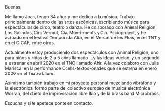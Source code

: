 Buenas,

Me llamo Joan, tengo 34 años y me dedico a la música. Trabajo principalmente dentro de las artes escénicas, escribiendo música para espectáculos de circo, teatro o danza. He colaborado con Animal Religion, Los Galindos, Circ Vermut, Cia. Mov-i-ments y Cia. Pscioproject, y he actuado en el festival Temporada Alta, en el Mercat de les Flors, en el TNT y en el C!CAF, entre otros.

Actualmente estoy produciendo dos espectáculos con Animal Religion, uno para niños y niñas de 2 a 5 años llamado ...y las ideas vuelan, y un segundo a estrenar en abril 2020 en el TNC llamado Ahir. A la vez colaboro con Julia Mariscal en la performance Ocells-textos-onades que se estrena en enero 2020 en el Teatre Lliure.

Asimismo también trabajo en mi proyecto personal mezclando vibráfono y la electrónica, formo parte del colectivo europeo de música electrónica Worran, del dueto de improvisación libre Iklo y de la brass band Microbrass.

Escucha y si te apetece ponte en contacto.
